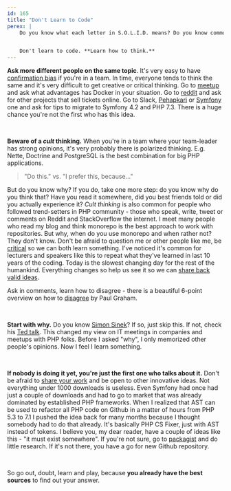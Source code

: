 ```yaml
---
id: 165
title: "Don't Learn to Code"
perex: |
    Do you know what each letter in S.O.L.I.D. means? Do you know commonly used design patterns? Do you know the most popular PHP frameworks? Do know what [cyclomatic complexity](/blog/2018/05/21/is-your-code-readable-by-humans-cognitive-complexity-tells-you/) is?


    Don't learn to code. **Learn how to think.**
---
```


**Ask more different people on the same topic**. It's very easy to have [confirmation bias](https://en.wikipedia.org/wiki/Confirmation_bias) if you're in a team. In time, everyone tends to think the same and it's very difficult to get creative or critical thinking. Go to [meetup](https://friendsofphp.org) and ask what advantages has Docker in your situation. Go to [reddit](https://www.reddit.com/r/PHP) and ask for other projects that sell tickets online. Go to Slack, [Pehapkari](https://pehapkari.herokuapp.com) or [Symfony](https://symfony.com/slack-invite) one and ask for tips to migrate to Symfony 4.2 and PHP 7.3. There is a huge chance you're not the first who has this idea.

<br>

**Beware of a *cult* thinking.** When you're in a team where your team-leader has strong opinions, it's very probably there is polarized thinking. E.g. Nette, Doctrine and PostgreSQL is the best combination for big PHP applications.

<blockquote class="blockquote text-center">
    "Do this." vs. "I prefer this, because..."
</blockquote>

But do you know why? If you do, take one more step: do you know why do you think that? Have you read it somewhere, did you best friends told or did you actually experience it? *Cult thinking* is also common for people who followed trend-setters in PHP community - those who speak, write, tweet or comments on Reddit and StackOverflow the internet. I meet many people who read my blog and think monorepo is the best approach to work with repositories. But why, when do you use monorepo and when rather not? They don't know. Don't be afraid to question me or other people like me, be [critical](/blog/2018/03/19/how-to-criticize-like-a-senior-programmer/) so we can both learn something. I've noticed it's common for lecturers and speakers like this to repeat what they've learned in last 10 years of the coding. Today is the slowest changing day for the rest of the humankind. Everything changes so help us see it so we can [share back valid ideas](/blog/2018/12/03/it-bloggers-deprecate-your-posts-to-stop-spreading-legacy/).

Ask in comments, learn how to disagree - there is a beautiful 6-point overview on how to [disagree](http://www.paulgraham.com/disagree.html) by Paul Graham.

<br>

**Start with why.** Do you know [Simon Sinek](https://i.pinimg.com/originals/10/5c/fe/105cfe0d5374447963bcfea7e9c4ffe8.jpg)? If so, just skip this. If not, check his [Ted talk](https://www.ted.com/talks/simon_sinek_how_great_leaders_inspire_action). This changed my view on IT meetings in companies and meetups with PHP folks. Before I asked "why", I only memorized other people's opinions. Now I feel I learn something.

<br>

**If nobody is doing it yet, you're just the first one who talks about it.** Don't be afraid to [share your work](https://austinkleon.com/show-your-work) and be open to other innovative ideas. Not everything under 1000 downloads is useless. Even Symfony had once had just a couple of downloads and had to go to market that was already dominated by established PHP frameworks. When I realized that AST can be used to refactor all PHP code on Github in a matter of hours from PHP 5.3 to 7.1 I pushed the idea back for many months because I thought somebody had to do that already. It's basically PHP CS Fixer, just with AST instead of tokens. I believe you, my dear reader, have a couple of ideas like this - "it must exist somewhere". If you're not sure, go to [packagist](https://packagist.org) and do little research. If it's not there, you have a go for new Github repository.

<br>

So go out, doubt, learn and play, because **you already have the best sources** to find out your answer.
